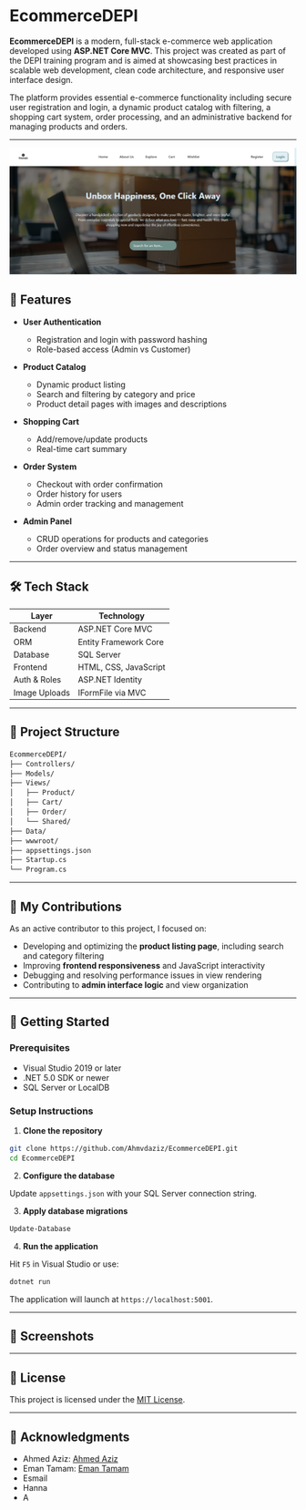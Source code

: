 # EcommerceDEPI

**EcommerceDEPI** is a modern, full-stack e-commerce web application developed using **ASP.NET Core MVC**. This project was created as part of the DEPI training program and is aimed at showcasing best practices in scalable web development, clean code architecture, and responsive user interface design.

The platform provides essential e-commerce functionality including secure user registration and login, a dynamic product catalog with filtering, a shopping cart system, order processing, and an administrative backend for managing products and orders.

---
![home](pics/home.png)

## 🚀 Features

* **User Authentication**

  * Registration and login with password hashing
  * Role-based access (Admin vs Customer)

* **Product Catalog**

  * Dynamic product listing
  * Search and filtering by category and price
  * Product detail pages with images and descriptions

* **Shopping Cart**

  * Add/remove/update products
  * Real-time cart summary

* **Order System**

  * Checkout with order confirmation
  * Order history for users
  * Admin order tracking and management

* **Admin Panel**

  * CRUD operations for products and categories
  * Order overview and status management

---

## 🛠️ Tech Stack

| Layer         | Technology            |
| ------------- | --------------------- |
| Backend       | ASP.NET Core MVC      |
| ORM           | Entity Framework Core |
| Database      | SQL Server            |
| Frontend      | HTML, CSS, JavaScript |
| Auth & Roles  | ASP.NET Identity      |
| Image Uploads | IFormFile via MVC     |

---

## 📁 Project Structure

```bash
EcommerceDEPI/
├── Controllers/
├── Models/
├── Views/
│   ├── Product/
│   ├── Cart/
│   ├── Order/
│   └── Shared/
├── Data/
├── wwwroot/
├── appsettings.json
├── Startup.cs
└── Program.cs
```

---

## 👤 My Contributions

As an active contributor to this project, I focused on:

* Developing and optimizing the **product listing page**, including search and category filtering
* Improving **frontend responsiveness** and JavaScript interactivity
* Debugging and resolving performance issues in view rendering
* Contributing to **admin interface logic** and view organization

---

## 🧪 Getting Started

### Prerequisites

* Visual Studio 2019 or later
* .NET 5.0 SDK or newer
* SQL Server or LocalDB

### Setup Instructions

1. **Clone the repository**

```bash
git clone https://github.com/Ahmvdaziz/EcommerceDEPI.git
cd EcommerceDEPI
```

2. **Configure the database**

Update `appsettings.json` with your SQL Server connection string.

3. **Apply database migrations**

```bash
Update-Database
```

4. **Run the application**

Hit `F5` in Visual Studio or use:

```bash
dotnet run
```

The application will launch at `https://localhost:5001`.

---

## 📸 Screenshots


---

## 📄 License

This project is licensed under the [MIT License](LICENSE).

---

## 🙌 Acknowledgments

* Ahmed Aziz: [Ahmed Aziz](https://github.com/Ahmvdaziz)
* Eman Tamam: [Eman Tamam]()
* Esmail
* Hanna
* A
